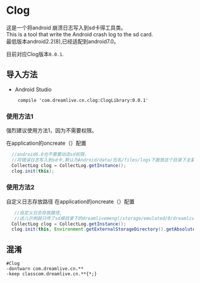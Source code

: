 # Clog  

这是一个将android 崩溃日志写入到sd卡得工具类。  
This is a tool that write the Android crash log to the sd card.  
最低版本android2.2(8),已经适配到android7.0。  

目前对应Clog版本`0.0.1`.

## 导入方法

* Android Studio
	
	```
	 compile 'com.dreamlive.cn.clog:ClogLibrary:0.0.1'
	```
	



### 使用方法1
强烈建议使用方法1，因为不需要权限。  

在application的oncreate（）配置
```java
  //android6.0也不需要动态sd权限，
  //将错误日志写入到sd卡,默认为Android/data/包名/files/logs下面放这个目录下主要是为了不需要权限
  CollectLog clog = CollectLog.getInstance();
  clog.init(this);

```

### 使用方法2
自定义日志存放路径
在application的oncreate（）配置
```java
   //自定义日志存放路径,
   //这儿示例就只传了sd根目录下的dreamlivemeng(/storage/emulated/0/dreamlivemeng)，把错误日志写到这个目录下
  CollectLog clog = CollectLog.getInstance();
  clog.init(this, Environment.getExternalStorageDirectory().getAbsolutePath() + File.separator + "dreamlivemeng");

```

## 混淆

```
#Clog
-dontwarn com.dreamlive.cn.**
-keep classcom.dreamlive.cn.**{*;}


```

